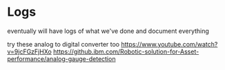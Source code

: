 # Logs
eventually will have logs of what we've done and document everything

try these analog to digital converter too
https://www.youtube.com/watch?v=9jcFGzFjHXo
https://github.ibm.com/Robotic-solution-for-Asset-performance/analog-gauge-detection